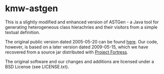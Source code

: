 # kmw-astgen

This is a slightly modified and enhanced version of ASTGen - a Java tool for generating heterogeneous class hierachries
and their visitors from a simple textual definition.

The original public version dated 2005-05-20 can be found [here](http://sourceforge.net/projects/astgen/).
Our code, however, is based on a later version dated 2009-05-15, which we have recovered from a source jar distributed
with [Project Fortress](http://java.net/projects/projectfortress/sources/sources/show).

The original software and our changes and additions are licensed under a BSD License (see LICENSE.txt).
